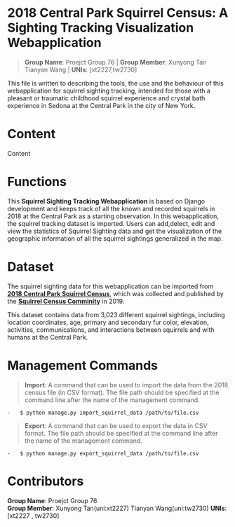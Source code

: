 # 2018 Central Park Squirrel Census: A Sighting Tracking Visualization Webapplication

> **Group Name**: Proejct Group 76   |   **Group Member**: Xunyong Tan  Tianyan Wang | **UNIs**: [xt2227,tw2730] 

This file is written to describing the tools, the use and the behaviour of this webapplication for squirrel sighting tracking, intended for those with a pleasant or traumatic childhood squirrel experience and crystal bath experience in Sedona at the Central Park in the city of New York. 

# Content
Content

# Functions

This **Squirrel Sighting Tracking Webapplication** is based on Django development and keeps track of all the known and recorded squirrels in 2018 at the Central Park as a starting observation. In this webapplication, the squirrel tracking dataset is imported. Users can add,delect, edit and view the statistics of Squirrel Sighting data and get the visualization of the geographic information of all the squirrel sightings generalized in the map.

# Dataset

The squirrel sighting data for this webapplication can be imported from [**2018 Central Park Squirrel Census**](https://data.cityofnewyork.us/Environment/2018-Central-Park-Squirrel-Census-Squirrel-Data/vfnx-vebw/data), which was collected and published by the [**Squirrel Census Comminity**](https://www.thesquirrelcensus.com/) in 2019. 

This dataset contains data from 3,023 different squirrel sightings, including location coordinates, age, primary and secondary fur color, elevation, activities, communications, and interactions between squirrels and with humans at the Central Park.

# Management Commands

> **Import**: A command that can be used to import the data from the 2018 census file (in CSV format). The file path should be specified at the command line after the name of the management command.

    -	$ python manage.py import_squirrel_data /path/to/file.csv

> **Export**: A command that can be used to export the data in CSV format. The file path should be specified at the command line after the name of the management command. 

    -	$ python manage.py export_squirrel_data /path/to/file.csv

#  


# Contributors

**Group Name**: Proejct Group 76      
**Group Member**: Xunyong Tan(uni:xt2227)  Tianyan Wang(uni:tw2730) 
**UNIs**: [xt2227 , tw2730]

